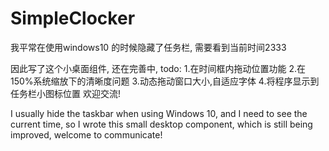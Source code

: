 # SimpleClocker

我平常在使用windows10 的时候隐藏了任务栏,
需要看到当前时间2333

因此写了这个小桌面组件,
还在完善中,
	todo:
		1.在时间框内拖动位置功能
		2.在150%系统缩放下的清晰度问题
		3.动态拖动窗口大小,自适应字体
		4.将程序显示到任务栏小图标位置
欢迎交流!


I usually hide the taskbar when using Windows 10, and I need to see the current time, so I wrote this small desktop component, which is still being improved, welcome to communicate!
